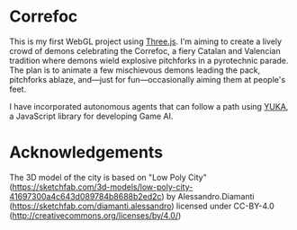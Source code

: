 # Correfoc
This is my first WebGL project using [Three.js](https://threejs.org/). I'm aiming to create a lively crowd of demons celebrating the Correfoc, a fiery Catalan and Valencian tradition where demons wield explosive pitchforks in a pyrotechnic parade. The plan is to animate a few mischievous demons leading the pack, pitchforks ablaze, and—just for fun—occasionally aiming them at people's feet.

I have incorporated autonomous agents that can follow a path using [YUKA](https://mugen87.github.io/yuka/), a JavaScript library for developing Game AI.

# Acknowledgements
The 3D model of the city is based on "Low Poly City" (https://sketchfab.com/3d-models/low-poly-city-41697300a4c643d089784b8688b2ed2c) by Alessandro.Diamanti (https://sketchfab.com/diamanti.alessandro) licensed under CC-BY-4.0 (http://creativecommons.org/licenses/by/4.0/)
